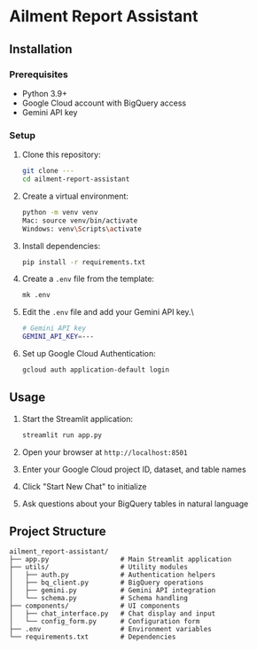 # Ailment Report Assistant

## Installation

### Prerequisites

- Python 3.9+
- Google Cloud account with BigQuery access
- Gemini API key

### Setup

1. Clone this repository:
   ```bash
   git clone ---
   cd ailment-report-assistant
   ```

2. Create a virtual environment:
   ```bash
   python -m venv venv
   Mac: source venv/bin/activate
   Windows: venv\Scripts\activate
   ```

3. Install dependencies:
   ```bash
   pip install -r requirements.txt
   ```

4. Create a `.env` file from the template:
   ```bash
   mk .env
   ```

5. Edit the `.env` file and add your Gemini API key.\
   ```bash
   # Gemini API key
   GEMINI_API_KEY=---

   ```

6. Set up Google Cloud Authentication:
   ```bash
   gcloud auth application-default login
   ```

## Usage

1. Start the Streamlit application:
   ```bash
   streamlit run app.py
   ```

2. Open your browser at `http://localhost:8501`

3. Enter your Google Cloud project ID, dataset, and table names

4. Click "Start New Chat" to initialize

5. Ask questions about your BigQuery tables in natural language

## Project Structure

```
ailment_report-assistant/
├── app.py                  # Main Streamlit application
├── utils/                  # Utility modules
│   ├── auth.py             # Authentication helpers
│   ├── bq_client.py        # BigQuery operations
│   ├── gemini.py           # Gemini API integration
│   └── schema.py           # Schema handling
├── components/             # UI components
│   ├── chat_interface.py   # Chat display and input
│   └── config_form.py      # Configuration form
├── .env                    # Environment variables
└── requirements.txt        # Dependencies
```

